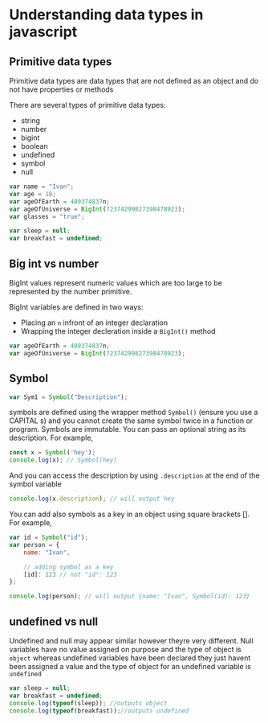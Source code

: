 # Understanding data types in javascript

## Primitive data types 

Primitive data types are data types that are not defined as an object and do not have properties or methods 

There are several types of primitive data types:
- string
- number
- bigint
- boolean
- undefined
- symbol
- null
```js
var name = "Ivan";
var age = 18;
var ageOfEarth = 489374837n;
var ageOfUniverse = BigInt(72374299827398478923);
var glasses = "true";

var sleep = null;
var breakfast = undefined;
```
## Big int vs number

BigInt values represent numeric values which are too large to be represented by the number primitive. 

BigInt variables are defined in two ways:
- Placing an `n` infront of an integer declaration
- Wrapping the integer decleration inside a `BigInt()` method
```js
var ageOfEarth = 489374837n;
var ageOfUniverse = BigInt(72374299827398478923);
```
## Symbol
```js
var Sym1 = Symbol("Description");
```
symbols are defined using the wrapper method `Symbol()` (ensure you use a CAPITAL s) and you cannot create the same symbol twice in a function or program. Symbols are immutable.
You can pass an optional string as its description. For example,

```js
const x = Symbol('hey');
console.log(x); // Symbol(hey)
```

And you can access the description by using `.description` at the end of the symbol variable
```js
console.log(x.description); // will output hey
```

You can add also symbols as a key in an object using square brackets []. For example,

```js
var id = Symbol("id");
var person = {
    name: "Ivan",

    // adding symbol as a key
    [id]: 123 // not "id": 123
};

console.log(person); // will output {name: "Ivan", Symbol(id): 123}
```
## undefined vs null

Undefined and null may appear similar however theyre very different. Null variables have no value assigned on purpose and the type of object is `object` whereas undefined variables have been declared they just havent been assigned a value and the type of object for an undefined variable is `undefined`

```js
var sleep = null;
var breakfast = undefined;
console.log(typeof(sleep)); //outputs object
console.log(typeof(breakfast));//outputs undefined
```

